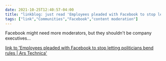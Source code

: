 ```yaml
---
date: 2021-10-25T12:40:57-04:00
title: "linkblog: just read 'Employees pleaded with Facebook to stop letting politicians bend rules | Ars Technica'"
tags: ["link","Communities","Facebook","content moderation"]
---
```

Facebook might need more moderators, but they shouldn't be company executives...
 
[link to 'Employees pleaded with Facebook to stop letting politicians bend rules | Ars Technica'](https://arstechnica.com/gadgets/2021/10/employees-pleaded-with-facebook-to-stop-letting-politicians-bend-rules/)
